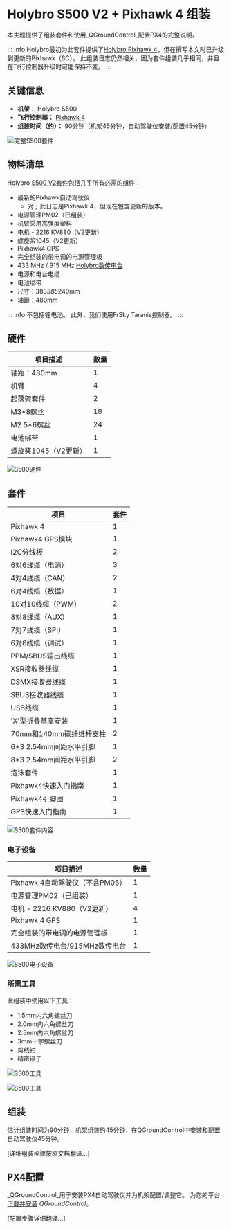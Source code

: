 # Holybro S500 V2 + Pixhawk 4 组装

本主题提供了组装套件和使用_QGroundControl_配置PX4的完整说明。

::: info
Holybro最初为此套件提供了[Holybro Pixhawk 4](../flight_controller/pixhawk4.md)，但在撰写本文时已升级到更新的Pixhawk（6C）。
此组装日志仍然相关，因为套件组装几乎相同，并且在飞行控制器升级时可能保持不变。
:::

## 关键信息

- **机架：** Holybro S500
- **飞行控制器：** [Pixhawk 4](../flight_controller/pixhawk4.md)
- **组装时间（约）：** 90分钟（机架45分钟，自动驾驶仪安装/配置45分钟）

![完整S500套件](../../assets/airframes/multicopter/s500_holybro_pixhawk4/s500_hero.png)

## 物料清单

Holybro [S500 V2套件](https://holybro.com/collections/s500/products/s500-v2-development-kit)包括几乎所有必需的组件：

- 最新的Pixhawk自动驾驶仪
  - 对于此日志是Pixhawk 4，但现在包含更新的版本。
- 电源管理PM02（已组装）
- 机臂采用高强度塑料
- 电机 - 2216 KV880（V2更新）
- 螺旋桨1045（V2更新）
- Pixhawk4 GPS
- 完全组装的带电调的电源管理板
- 433 MHz / 915 MHz [Holybro数传电台](../telemetry/holybro_sik_radio.md)
- 电源和电台电缆
- 电池绑带
- 尺寸：383*385*240mm
- 轴距：480mm

::: info
不包括锂电池。
此外，我们使用FrSky Taranis控制器。
:::

## 硬件

| 项目描述                | 数量 |
| ---------------------- | ---- |
| 轴距：480mm            | 1    |
| 机臂                   | 4    |
| 起落架套件             | 2    |
| M3\*8螺丝             | 18   |
| M2 5\*6螺丝           | 24   |
| 电池绑带               | 1    |
| 螺旋桨1045（V2更新）   | 1    |

![S500硬件](../../assets/airframes/multicopter/s500_holybro_pixhawk4/s500_hardware.jpg)

## 套件

| 项目                            | 套件 |
| ----------------------------- | ---- |
| Pixhawk 4                     | 1    |
| Pixhawk4 GPS模块              | 1    |
| I2C分线板                     | 2    |
| 6对6线缆（电源）              | 3    |
| 4对4线缆（CAN）               | 2    |
| 6对4线缆（数据）              | 1    |
| 10对10线缆（PWM）             | 2    |
| 8对8线缆（AUX）               | 1    |
| 7对7线缆（SPI）               | 1    |
| 6对6线缆（调试）              | 1    |
| PPM/SBUS输出线缆              | 1    |
| XSR接收器线缆                 | 1    |
| DSMX接收器线缆                | 1    |
| SBUS接收器线缆                | 1    |
| USB线缆                       | 1    |
| 'X'型折叠基座安装              | 1    |
| 70mm和140mm碳纤维杆支柱       | 2    |
| 6\*3 2.54mm间距水平引脚       | 1    |
| 8\*3 2.54mm间距水平引脚       | 2    |
| 泡沫套件                      | 1    |
| Pixhawk4快速入门指南           | 1    |
| Pixhawk4引脚图                | 1    |
| GPS快速入门指南               | 1    |

![S500套件内容](../../assets/airframes/multicopter/s500_holybro_pixhawk4/s500_package.jpg)

### 电子设备

| 项目描述                         | 数量 |
| ------------------------------- | ---- |
| Pixhawk 4自动驾驶仪（不含PM06）  | 1    |
| 电源管理PM02（已组装）           | 1    |
| 电机 - 2216 KV880（V2更新）     | 4    |
| Pixhawk 4 GPS                   | 1    |
| 完全组装的带电调的电源管理板      | 1    |
| 433MHz数传电台/915MHz数传电台    | 1    |

![S500电子设备](../../assets/airframes/multicopter/s500_holybro_pixhawk4/s500_electronics.jpg)

### 所需工具

此组装中使用以下工具：

- 1.5mm内六角螺丝刀
- 2.0mm内六角螺丝刀
- 2.5mm内六角螺丝刀
- 3mm十字螺丝刀
- 剪线钳
- 精密镊子

![S500工具](../../assets/airframes/multicopter/s500_holybro_pixhawk4/s500_tools2.png)

![S500工具](../../assets/airframes/multicopter/s500_holybro_pixhawk4/s500_tools.jpg)

## 组装

估计组装时间为90分钟，机架组装约45分钟，在QGroundControl中安装和配置自动驾驶仪45分钟。

[详细组装步骤按原文档翻译...]

## PX4配置

_QGroundControl_用于安装PX4自动驾驶仪并为机架配置/调整它。
为您的平台[下载并安装](https://docs.qgroundcontrol.com/master/en/qgc-user-guide/getting_started/download_and_install.html) _QGroundControl_。

[配置步骤详细翻译...]
